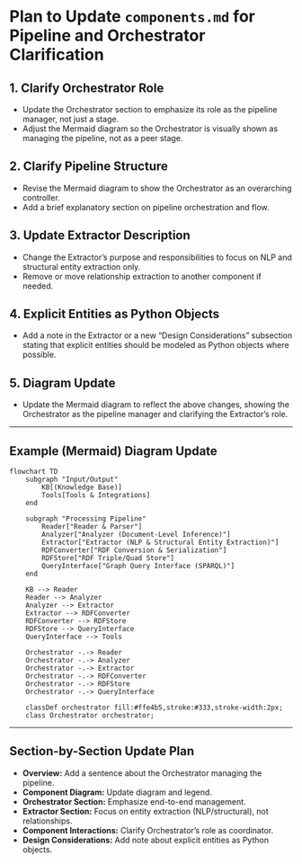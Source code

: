 # Plan to Update `components.md` for Pipeline and Orchestrator Clarification

## 1. Clarify Orchestrator Role

- Update the Orchestrator section to emphasize its role as the pipeline manager, not just a stage.
- Adjust the Mermaid diagram so the Orchestrator is visually shown as managing the pipeline, not as a peer stage.

## 2. Clarify Pipeline Structure

- Revise the Mermaid diagram to show the Orchestrator as an overarching controller.
- Add a brief explanatory section on pipeline orchestration and flow.

## 3. Update Extractor Description

- Change the Extractor’s purpose and responsibilities to focus on NLP and structural entity extraction only.
- Remove or move relationship extraction to another component if needed.

## 4. Explicit Entities as Python Objects

- Add a note in the Extractor or a new “Design Considerations” subsection stating that explicit entities should be modeled as Python objects where possible.

## 5. Diagram Update

- Update the Mermaid diagram to reflect the above changes, showing the Orchestrator as the pipeline manager and clarifying the Extractor’s role.

---

## Example (Mermaid) Diagram Update

```mermaid
flowchart TD
    subgraph "Input/Output"
        KB[(Knowledge Base)]
        Tools[Tools & Integrations]
    end

    subgraph "Processing Pipeline"
        Reader["Reader & Parser"]
        Analyzer["Analyzer (Document-Level Inference)"]
        Extractor["Extractor (NLP & Structural Entity Extraction)"]
        RDFConverter["RDF Conversion & Serialization"]
        RDFStore["RDF Triple/Quad Store"]
        QueryInterface["Graph Query Interface (SPARQL)"]
    end

    KB --> Reader
    Reader --> Analyzer
    Analyzer --> Extractor
    Extractor --> RDFConverter
    RDFConverter --> RDFStore
    RDFStore --> QueryInterface
    QueryInterface --> Tools

    Orchestrator -.-> Reader
    Orchestrator -.-> Analyzer
    Orchestrator -.-> Extractor
    Orchestrator -.-> RDFConverter
    Orchestrator -.-> RDFStore
    Orchestrator -.-> QueryInterface

    classDef orchestrator fill:#ffe4b5,stroke:#333,stroke-width:2px;
    class Orchestrator orchestrator;
```

---

## Section-by-Section Update Plan

- **Overview:** Add a sentence about the Orchestrator managing the pipeline.
- **Component Diagram:** Update diagram and legend.
- **Orchestrator Section:** Emphasize end-to-end management.
- **Extractor Section:** Focus on entity extraction (NLP/structural), not relationships.
- **Component Interactions:** Clarify Orchestrator’s role as coordinator.
- **Design Considerations:** Add note about explicit entities as Python objects.